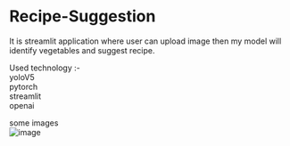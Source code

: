 # Recipe-Suggestion

It is streamlit application where user can upload image then my model will identify vegetables and suggest recipe. 

Used technology :-  
yoloV5  
pytorch  
streamlit  
openai

some images    
![image](https://github.com/Sumit068/Recipe-Suggestion/assets/82926215/a80850cc-d550-4319-b360-b3748e879871)
